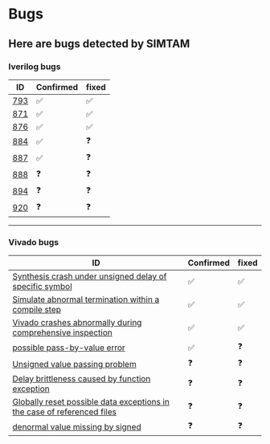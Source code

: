 # Bugs
## Here are bugs detected by SIMTAM
### Iverilog bugs
|  ID   | Confirmed  |  fixed |
|  --------------------------------------------------------  | ----  | ----  |
| [793](https://github.com/steveicarus/iverilog/issues/793)  | &#x2705; | &#x2705; |
| [871](https://github.com/steveicarus/iverilog/issues/871)  | &#x2705; | &#x2705; |
| [876](https://github.com/steveicarus/iverilog/issues/876)  | &#x2705; | &#x2705; |
| [884](https://github.com/steveicarus/iverilog/issues/884)  | &#x2705; | &#x2753; |
| [887](https://github.com/steveicarus/iverilog/issues/887)  | &#x2705; | &#x2753; |
| [888](https://github.com/steveicarus/iverilog/issues/888)  | &#x2753; | &#x2753; |
| [894](https://github.com/steveicarus/iverilog/issues/894)  | &#x2753; | &#x2753; |
| [920](https://github.com/steveicarus/iverilog/issues/920) | &#x2753; | &#x2753; |

***
### Vivado bugs
|  ID   | Confirmed  |  fixed |
|  --------------------------------------------------------  | ----  | ----  |
| [Synthesis crash under unsigned delay of specific symbol](https://support.xilinx.com/s/question/0D54U00006nWR8MSAW)  | &#x2705; | &#x2705; |
| [	Simulate abnormal termination within a compile step](https://support.xilinx.com/s/question/0D54U00006qTUKuSAO)  | &#x2705; | &#x2705; |
| [Vivado crashes abnormally during comprehensive inspection](https://support.xilinx.com/s/question/0D54U00006rWnXtSAK)  | &#x2705; | &#x2705; |
| [possible pass-by-value error](https://support.xilinx.com/s/question/0D54U00006TYSXGSA5)  | &#x2705; | &#x2753; |
| [Unsigned value passing problem](https://support.xilinx.com/s/question/0D54U00006fya2CSAQ)  | &#x2753; | &#x2753; |
| [Delay brittleness caused by function exception](https://support.xilinx.com/s/question/0D54U00006lB6gcSAC)  | &#x2753; | &#x2753; |
| [Globally reset possible data exceptions in the case of referenced files](https://support.xilinx.com/s/question/0D54U00006lB8rSSAS)  | &#x2753; | &#x2753; |
| [denormal value missing by signed](https://support.xilinx.com/s/question/0D54U00006nUeqbSAC) | &#x2753; | &#x2753; |
